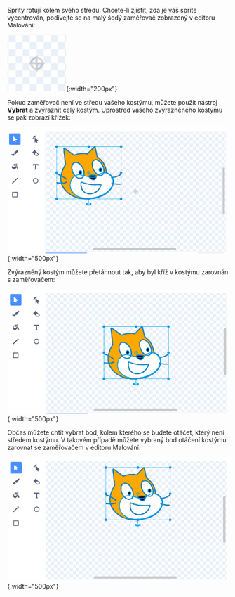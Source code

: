 Sprity rotují kolem svého středu. Chcete-li zjistit, zda je váš sprite vycentrován, podívejte se na malý šedý zaměřovač zobrazený v editoru Malování:

![Zaměřovač.](images/crosshair.png){:width="200px"}

Pokud zaměřovač není ve středu vašeho kostýmu, můžete použít nástroj **Vybrat** a zvýraznit celý kostým. Uprostřed vašeho zvýrazněného kostýmu se pak zobrazí křížek:

![Křížek ve středu kostýmu není zarovnán se zaměřovačem.](images/off-centre-crosshair.png){:width="500px"}

Zvýrazněný kostým můžete přetáhnout tak, aby byl kříž v kostýmu zarovnán s zaměřovačem:

![Kříž v kostýmu zarovnaný se zaměřovačem.](images/centre-crosshair.png){:width="500px"}

Občas můžete chtít vybrat bod, kolem kterého se budete otáčet, který není středem kostýmu. V takovém případě můžete vybraný bod otáčení kostýmu zarovnat se zaměřovačem v editoru Malování:

![Bod otáčení ve spodní části kostýmu je zarovnán se zaměřovačem.](images/rotation-point.png){:width="500px"}
